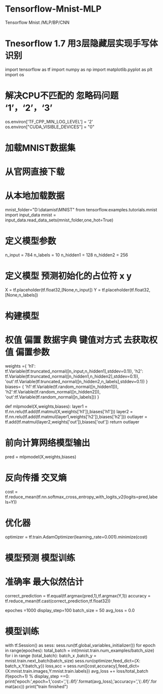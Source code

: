 # Tensorflow-Mnist-MLP
Tensorflow  Mnist  /MLP/BP/CNN

# Tnesorflow 1.7 用3层隐藏层实现手写体识别
import  tensorflow as tf
import  numpy as np
import  matplotlib.pyplot as plt
import  os
# 解决CPU不匹配的 忽略码问题 ‘1’，‘2’，‘3’
os.environ['TF_CPP_MIN_LOG_LEVEL'] = '2'
os.environ["CUDA_VISIBLE_DEVICES"] = "0"


#  加载MNIST数据集
# 从官网直接下载
# 从本地加载数据
mnist_folder="D:\\datamist\\MNIST"
from tensorflow.examples.tutorials.mnist import  input_data
mnist = input_data.read_data_sets(mnist_folder,one_hot=True)

# 定义模型参数
n_input = 784
n_labels = 10
n_hidden1 = 128
n_hidden2 = 256

# 定义模型 预测初始化的占位符 x  y
X = tf.placeholder(tf.float32,[None,n_input])
Y = tf.placeholder(tf.float32,[None,n_labels])

# 构建模型
#  权值 偏置  数据字典 键值对方式 去获取权值  偏置参数
weights ={
        'h1': tf.Variable(tf.truncated_normal([n_input,n_hidden1],stddev=0.1)),
        'h2': tf.Variable(tf.truncated_normal([n_hidden1,n_hidden2],stddev=0.1)),
        'out':tf.Variable(tf.truncated_normal([n_hidden2,n_labels],stddev=0.1))
}
biases= {
        'h1':tf.Variable(tf.random_normal([n_hidden1])),
        'h2':tf.Variable(tf.random_normal([n_hidden2])),
        'out':tf.Variable(tf.random_normal([n_labels]))
}

def mlpmodel(X,weights,biases):
    layer1 = tf.nn.relu(tf.add(tf.matmul(X,weights['h1']),biases['h1']))
    layer2 = tf.nn.relu(tf.add(tf.matmul(layer1,weights['h2']),biases['h2']))
    outlayer = tf.add(tf.matmul(layer2,weights['out']),biases['out'])
    return  outlayer

# 前向计算网络模型输出
pred = mlpmodel(X,weights,biases)
# 反向传播 交叉熵
cost = tf.reduce_mean(tf.nn.softmax_cross_entropy_with_logits_v2(logits=pred,labels=Y))
# 优化器
optimizer = tf.train.AdamOptimizer(learning_rate=0.001).minimize(cost)

# 模型预测 模型训练
# 准确率 最大似然估计
correct_prediction = tf.equal(tf.argmax(pred,1),tf.argmax(Y,1))
accuracy = tf.reduce_mean(tf.cast(correct_prediction,tf.float32))

epoches =1000
display_step=100
batch_size = 50
avg_loss = 0.0
# 模型训练
with tf.Session() as sess:
    sess.run(tf.global_variables_initializer())
    for epoch in range(epoches):
        total_batch = int(mnist.train.num_examples/batch_size)
        for i in range (total_batch):
            batch_x ,batch_y = mnist.train.next_batch(batch_size)
            sess.run(optimizer,feed_dict={X: batch_x,Y:batch_y})
        loss,acc = sess.run([cost,accuracy],feed_dict={X:mnist.train.images,Y:mnist.train.labels})
        avg_loss += loss/total_batch
        if(epoch+1) % display_step ==0:
            print('epoch:',epoch+1,'cost=','{:.6f}'.format(avg_loss),'accuracy=','{:.6f}'.format(acc))
    print("train finished")


